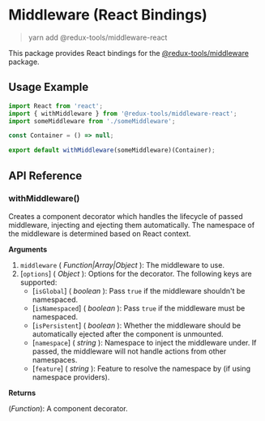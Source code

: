 # Middleware (React Bindings)

> yarn add @redux-tools/middleware-react

This package provides React bindings for the [@redux-tools/middleware](/packages/middleware) package.

## Usage Example

```js
import React from 'react';
import { withMiddleware } from '@redux-tools/middleware-react';
import someMiddleware from './someMiddleware';

const Container = () => null;

export default withMiddleware(someMiddleware)(Container);
```

## API Reference

### withMiddleware()

Creates a component decorator which handles the lifecycle of passed middleware, injecting and ejecting them automatically. The namespace of the middleware is determined based on React context.

**Arguments**

1. `middleware` ( _Function|Array|Object_ ): The middleware to use.
2. [`options`] \( _Object_ ): Options for the decorator. The following keys are supported:
   - [`isGlobal`] \( _boolean_ ): Pass `true` if the middleware shouldn't be namespaced.
   - [`isNamespaced`] \( _boolean_ ): Pass `true` if the middleware must be namespaced.
   - [`isPersistent`] \( _boolean_ ): Whether the middleware should be automatically ejected after the component is unmounted.
   - [`namespace`] \( _string_ ): Namespace to inject the middleware under. If passed, the middleware will not handle actions from other namespaces.
   - [`feature`] \( _string_ ): Feature to resolve the namespace by (if using namespace providers).

**Returns**

(_Function_): A component decorator.
